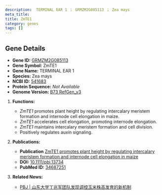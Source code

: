 ```yaml
---
description:  TERMINAL EAR 1 ； GRMZM2G085113 ； Zea mays
meta_title: 
title: ZmTE1
category: genes
tags: []
---
```

## Gene Details
- **Gene ID:** [GRMZM2G085113](https://www.maizegdb.org/gene_center/gene/GRMZM2G085113)
- **Gene Symbol:** ZmTE1
- **Gene Name:** TERMINAL EAR 1
- **Species:** Zea mays
- **NCBI ID:** [541683](https://www.ncbi.nlm.nih.gov/gene/?term=541683)
- **Protein Sequence:** *Not Available*
- **Genome Version:** [B73 RefGen_v3](https://www.maizegdb.org/genome/assembly/B73%20RefGen_v3)


1. **Functions:**
   - *ZmTE1*  promotes plant height by regulating intercalary meristem formation and internode cell elongation in maize.
   - *ZmTE1*  accelerates cell elongation, promoting internode elongation.
   - *ZmTE1*  maintains intercalary meristem formation and cell division.
   - Positively regulates auxin signaling.

2. **Publications:**
   - **Publication** [ZmTE1 promotes plant height by regulating intercalary meristem formation and internode cell elongation in maize](https://onlinelibrary.wiley.com/doi/10.1111/pbi.13734)
   - **DOI:** [10.1111/pbi.13734](https://onlinelibrary.wiley.com/doi/10.1111/pbi.13734)
   - **PubMed ID:** [34687251](https://pubmed.ncbi.nlm.nih.gov/34687251/)

3. **Related News:**
   - [PBJ | 山东大学丁兆军团队发现调控玉米株高发育的新机制](https://mp.weixin.qq.com/s?__biz=Mzg3MDEwNDEyMg==&mid=2247519616&idx=1&sn=350e4fbaa5cc64f9f57510f77c9ce5d7&chksm=ce9020d5f9e7a9c30d93e865271327c58aac91d22a59232048d33eec2017f2fe896f0f079584&scene=27#wechat_redirect)

